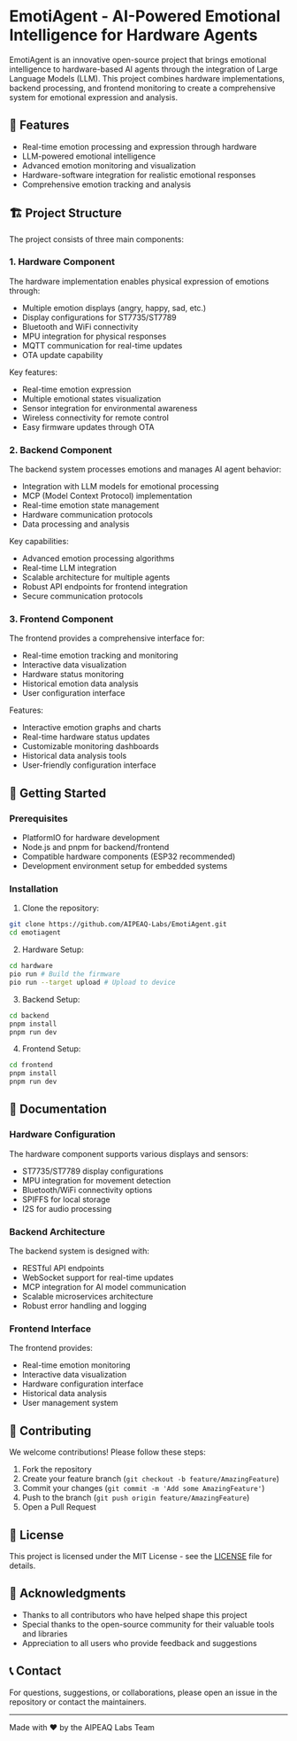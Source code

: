 # EmotiAgent - AI-Powered Emotional Intelligence for Hardware Agents

EmotiAgent is an innovative open-source project that brings emotional intelligence to hardware-based AI agents through the integration of Large Language Models (LLM). This project combines hardware implementations, backend processing, and frontend monitoring to create a comprehensive system for emotional expression and analysis.

## 🌟 Features

- Real-time emotion processing and expression through hardware
- LLM-powered emotional intelligence
- Advanced emotion monitoring and visualization
- Hardware-software integration for realistic emotional responses
- Comprehensive emotion tracking and analysis

## 🏗 Project Structure

The project consists of three main components:

### 1. Hardware Component

The hardware implementation enables physical expression of emotions through:

- Multiple emotion displays (angry, happy, sad, etc.)
- Display configurations for ST7735/ST7789
- Bluetooth and WiFi connectivity
- MPU integration for physical responses
- MQTT communication for real-time updates
- OTA update capability

Key features:
- Real-time emotion expression
- Multiple emotional states visualization
- Sensor integration for environmental awareness
- Wireless connectivity for remote control
- Easy firmware updates through OTA

### 2. Backend Component

The backend system processes emotions and manages AI agent behavior:

- Integration with LLM models for emotional processing
- MCP (Model Context Protocol) implementation
- Real-time emotion state management
- Hardware communication protocols
- Data processing and analysis

Key capabilities:
- Advanced emotion processing algorithms
- Real-time LLM integration
- Scalable architecture for multiple agents
- Robust API endpoints for frontend integration
- Secure communication protocols

### 3. Frontend Component

The frontend provides a comprehensive interface for:

- Real-time emotion tracking and monitoring
- Interactive data visualization
- Hardware status monitoring
- Historical emotion data analysis
- User configuration interface

Features:
- Interactive emotion graphs and charts
- Real-time hardware status updates
- Customizable monitoring dashboards
- Historical data analysis tools
- User-friendly configuration interface

## 🚀 Getting Started

### Prerequisites

- PlatformIO for hardware development
- Node.js and pnpm for backend/frontend
- Compatible hardware components (ESP32 recommended)
- Development environment setup for embedded systems

### Installation

1. Clone the repository:
```bash
git clone https://github.com/AIPEAQ-Labs/EmotiAgent.git
cd emotiagent
```

2. Hardware Setup:
```bash
cd hardware
pio run # Build the firmware
pio run --target upload # Upload to device
```

3. Backend Setup:
```bash
cd backend
pnpm install
pnpm run dev
```

4. Frontend Setup:
```bash
cd frontend
pnpm install
pnpm run dev
```

## 📖 Documentation

### Hardware Configuration

The hardware component supports various displays and sensors:
- ST7735/ST7789 display configurations
- MPU integration for movement detection
- Bluetooth/WiFi connectivity options
- SPIFFS for local storage
- I2S for audio processing

### Backend Architecture

The backend system is designed with:
- RESTful API endpoints
- WebSocket support for real-time updates
- MCP integration for AI model communication
- Scalable microservices architecture
- Robust error handling and logging

### Frontend Interface

The frontend provides:
- Real-time emotion monitoring
- Interactive data visualization
- Hardware configuration interface
- Historical data analysis
- User management system

## 🤝 Contributing

We welcome contributions! Please follow these steps:

1. Fork the repository
2. Create your feature branch (`git checkout -b feature/AmazingFeature`)
3. Commit your changes (`git commit -m 'Add some AmazingFeature'`)
4. Push to the branch (`git push origin feature/AmazingFeature`)
5. Open a Pull Request

## 📝 License

This project is licensed under the MIT License - see the [LICENSE](LICENSE) file for details.

## 🙏 Acknowledgments

- Thanks to all contributors who have helped shape this project
- Special thanks to the open-source community for their valuable tools and libraries
- Appreciation to all users who provide feedback and suggestions

## 📞 Contact

For questions, suggestions, or collaborations, please open an issue in the repository or contact the maintainers.

---

Made with ❤️ by the AIPEAQ Labs Team
